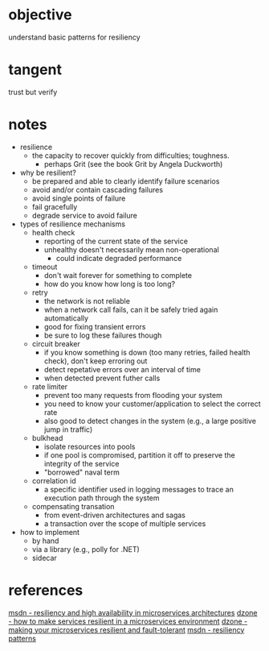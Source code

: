 # objective
understand basic patterns for resiliency

# tangent
trust but verify

# notes
* resilience
    * the capacity to recover quickly from difficulties; toughness.
        * perhaps Grit (see the book Grit by Angela Duckworth)
* why be resilient?
    * be prepared and able to clearly identify failure scenarios
    * avoid and/or contain cascading failures
    * avoid single points of failure
    * fail gracefully
    * degrade service to avoid failure
* types of resilience mechanisms
    * health check
        * reporting of the current state of the service
        * unhealthy doesn't necessarily mean non-operational
            * could indicate degraded performance
    * timeout
        * don't wait forever for something to complete
        * how do you know how long is too long?
    * retry
        * the network is not reliable
        * when a network call fails, can it be safely tried again automatically
        * good for fixing transient errors
        * be sure to log these failures though
    * circuit breaker
        * if you know something is down (too many retries, failed health check), don't keep erroring out
        * detect repetative errors over an interval of time
        * when detected prevent futher calls
    * rate limiter
        * prevent too many requests from flooding your system
        * you need to know your customer/application to select the correct rate
        * also good to detect changes in the system (e.g., a large positive jump in traffic)
    * bulkhead
        * isolate resources into pools
        * if one pool is compromised, partition it off to preserve the integrity of the service
        * "borrowed" naval term
    * correlation id
        * a specific identifier used in logging messages to trace an execution path through the system
    * compensating transation
        * from event-driven architectures and sagas
        * a transaction over the scope of multiple services
* how to implement
    * by hand
    * via a library (e.g., polly for .NET)
    * sidecar

# references
[msdn - resiliency and high availability in microservices architectures](https://docs.microsoft.com/en-us/dotnet/architecture/microservices/architect-microservice-container-applications/resilient-high-availability-microservices)
[dzone - how to make services resilient in a microservices environment](https://dzone.com/articles/libraries-for-microservices-development)
[dzone - making your microservices resilient and fault-tolerant](https://dzone.com/articles/making-your-microservices-resilient-and-fault-tole-1)
[msdn - resiliency patterns](https://docs.microsoft.com/en-us/azure/architecture/patterns/category/resiliency)